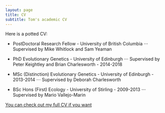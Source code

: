 ```yaml
---
layout: page
title: CV
subtitle: Tom's academic CV 
---
```


Here is a potted CV:

- PostDoctoral Research Fellow - University of British Columbia 
⋅⋅⋅ Supervised by Mike Whitlock and Sam Yeaman 

- PhD Evolutionary Genetics - University of Edinburgh 
⋅⋅⋅ Supervised by Peter Keightley and Brian Charlesworth - 2014-2018

- MSc (Distinction) Evolutionary Genetics - University of Edinburgh - 2013-2014 
⋅⋅⋅ Supervised by Deborah Charlesworth

- BSc Hons (First) Ecology - University of Stirling - 2009-2013
⋅⋅⋅ Supervised by Mario Vallejo-Marin


[You can check out my full CV if you want](/files/Academic_CV.pdf)